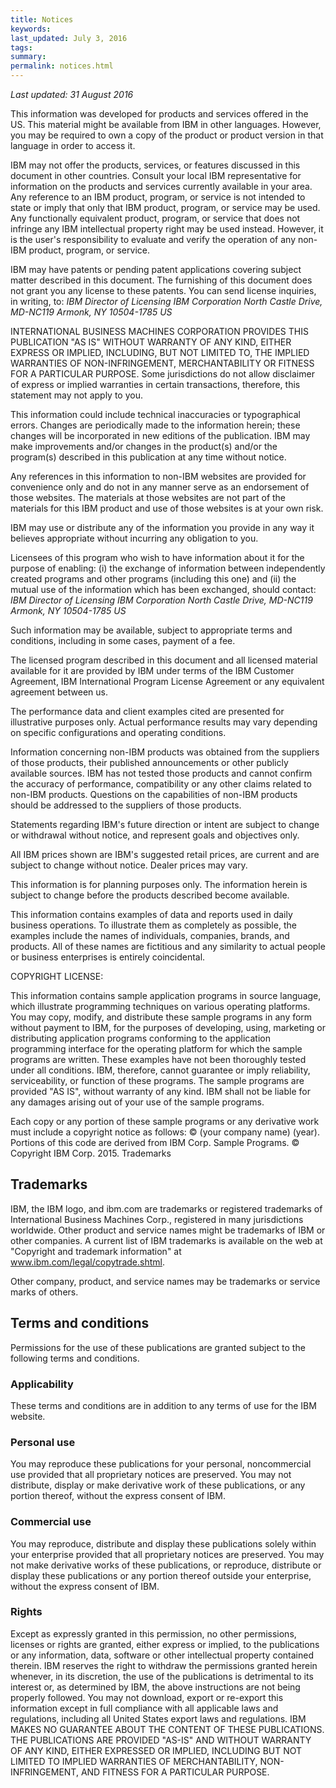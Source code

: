 ```yaml
---
title: Notices
keywords: 
last_updated: July 3, 2016
tags: 
summary: 
permalink: notices.html
---
```

*Last updated: 31 August 2016*

This information was developed for products and services offered in the US. This material might be available from IBM in other languages. However, you may be required to own a copy of the product or product version in that language in order to access it.

IBM may not offer the products, services, or features discussed in this document in other countries. Consult your local IBM representative for information on the products and services currently available in your area. Any reference to an IBM product, program, or service is not intended to state or imply that only that IBM product, program, or service may be used. Any functionally equivalent product, program, or service that does not infringe any IBM intellectual property right may be used instead. However, it is the user's responsibility to evaluate and verify the operation of any non-IBM product, program, or service.

IBM may have patents or pending patent applications covering subject matter described in this document. The furnishing of this document does not grant you any license to these patents. You can send license inquiries, in writing, to:
*IBM Director of Licensing*
*IBM Corporation*
*North Castle Drive, MD-NC119*
*Armonk, NY 10504-1785*
*US*

INTERNATIONAL BUSINESS MACHINES CORPORATION PROVIDES THIS PUBLICATION "AS IS" WITHOUT WARRANTY OF ANY KIND, EITHER EXPRESS OR IMPLIED, INCLUDING, BUT NOT LIMITED TO, THE IMPLIED WARRANTIES OF NON-INFRINGEMENT, MERCHANTABILITY OR FITNESS FOR A PARTICULAR PURPOSE. Some jurisdictions do not allow disclaimer of express or implied warranties in certain transactions, therefore, this statement may not apply to you.

This information could include technical inaccuracies or typographical errors. Changes are periodically made to the information herein; these changes will be incorporated in new editions of the publication. IBM may make improvements and/or changes in the product(s) and/or the program(s) described in this publication at any time without notice.

Any references in this information to non-IBM websites are provided for convenience only and do not in any manner serve as an endorsement of those websites. The materials at those websites are not part of the materials for this IBM product and use of those websites is at your own risk.

IBM may use or distribute any of the information you provide in any way it believes appropriate without incurring any obligation to you.

Licensees of this program who wish to have information about it for the purpose of enabling: (i) the exchange of information between independently created programs and other programs (including this one) and (ii) the mutual use of the information which has been exchanged, should contact:
*IBM Director of Licensing*
*IBM Corporation*
*North Castle Drive, MD-NC119*
*Armonk, NY 10504-1785*
*US*

Such information may be available, subject to appropriate terms and conditions, including in some cases, payment of a fee.

The licensed program described in this document and all licensed material available for it are provided by IBM under terms of the IBM Customer Agreement, IBM International Program License Agreement or any equivalent agreement between us.

The performance data and client examples cited are presented for illustrative purposes only. Actual performance results may vary depending on specific configurations and operating conditions.

Information concerning non-IBM products was obtained from the suppliers of those products, their published announcements or other publicly available sources. IBM has not tested those products and cannot confirm the accuracy of performance, compatibility or any other claims related to non-IBM products. Questions on the capabilities of non-IBM products should be addressed to the suppliers of those products.

Statements regarding IBM's future direction or intent are subject to change or withdrawal without notice, and represent goals and objectives only.

All IBM prices shown are IBM's suggested retail prices, are current and are subject to change without notice. Dealer prices may vary.

This information is for planning purposes only. The information herein is subject to change before the products described become available.

This information contains examples of data and reports used in daily business operations. To illustrate them as completely as possible, the examples include the names of individuals, companies, brands, and products. All of these names are fictitious and any similarity to actual people or business enterprises is entirely coincidental.

COPYRIGHT LICENSE:

This information contains sample application programs in source language, which illustrate programming techniques on various operating platforms. You may copy, modify, and distribute these sample programs in any form without payment to IBM, for the purposes of developing, using, marketing or distributing application programs conforming to the application programming interface for the operating platform for which the sample programs are written. These examples have not been thoroughly tested under all conditions. IBM, therefore, cannot guarantee or imply reliability, serviceability, or function of these programs. The sample programs are provided "AS IS", without warranty of any kind. IBM shall not be liable for any damages arising out of your use of the sample programs.

Each copy or any portion of these sample programs or any derivative work must include a copyright notice as follows:
© (your company name) (year).
Portions of this code are derived from IBM Corp. Sample Programs.
© Copyright IBM Corp. 2015.
Trademarks


## Trademarks 
IBM, the IBM logo, and ibm.com are trademarks or registered trademarks of International Business Machines Corp., registered in many jurisdictions worldwide. Other product and service names might be trademarks of IBM or other companies. A current list of IBM trademarks is available on the web at "Copyright and trademark information" at www.ibm.com/legal/copytrade.shtml.

Other company, product, and service names may be trademarks or service marks of others.

## Terms and conditions

Permissions for the use of these publications are granted subject to the following terms and conditions.

### Applicability

These terms and conditions are in addition to any terms of use for the IBM website.

### Personal use

You may reproduce these publications for your personal, noncommercial use provided that all proprietary notices are preserved. You may not distribute, display or make derivative work of these publications, or any portion thereof, without the express consent of IBM.

### Commercial use

You may reproduce, distribute and display these publications solely within your enterprise provided that all proprietary notices are preserved. You may not make derivative works of these publications, or reproduce, distribute or display these publications or any portion thereof outside your enterprise, without the express consent of IBM.

### Rights

Except as expressly granted in this permission, no other permissions, licenses or rights are granted, either express or implied, to the publications or any information, data, software or other intellectual property contained therein.
IBM reserves the right to withdraw the permissions granted herein whenever, in its discretion, the use of the publications is detrimental to its interest or, as determined by IBM, the above instructions are not being properly followed.
You may not download, export or re-export this information except in full compliance with all applicable laws and regulations, including all United States export laws and regulations.
IBM MAKES NO GUARANTEE ABOUT THE CONTENT OF THESE PUBLICATIONS. THE PUBLICATIONS ARE PROVIDED "AS-IS" AND WITHOUT WARRANTY OF ANY KIND, EITHER EXPRESSED OR IMPLIED, INCLUDING BUT NOT LIMITED TO IMPLIED WARRANTIES OF MERCHANTABILITY, NON-INFRINGEMENT, AND FITNESS FOR A PARTICULAR PURPOSE.
